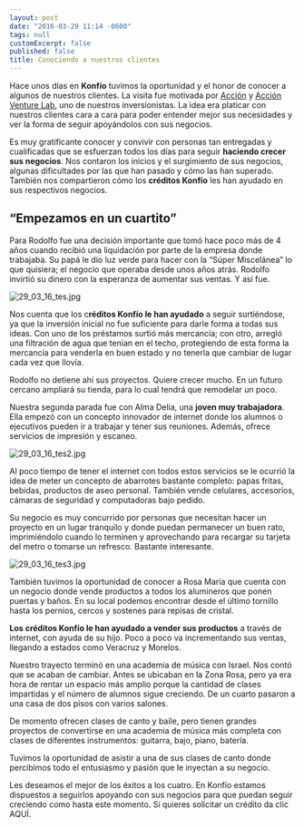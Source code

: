 ```yaml
---
layout: post
date: "2016-03-29 11:14 -0600"
tags: null
customExcerpt: false
published: false
title: Conociendo a nuestros clientes
---
```


Hace unos días en **Konfío** tuvimos la oportunidad y el honor de conocer a algunos de nuestros clientes. La visita fue motivada por [Acción](https://www.accion.org/) y [Acción Venture Lab](https://www.accion.org/es/venturelab), uno de nuestros inversionistas. La idea era platicar con nuestros clientes cara a cara para poder entender mejor sus necesidades y ver la forma de seguir apoyándolos con sus negocios.

Es muy gratificante conocer y convivir con personas tan entregadas y cualificadas que se esfuerzan todos los días para seguir **haciendo crecer sus negocios**. Nos contaron los inicios y el surgimiento de sus negocios, algunas dificultades por las que han pasado y cómo las han superado. También nos compartieron cómo los **créditos Konfío** les han ayudado en sus respectivos negocios.

## “Empezamos en un cuartito”

Para Rodolfo fue una decisión importante que tomó hace poco más de 4 años cuando recibió una liquidación por parte de la empresa donde trabajaba. Su papá le dio luz verde para hacer con la “Súper Miscelánea” lo que quisiera; el negocio que operaba desde unos años atrás. Rodolfo invirtió su dinero con la esperanza de aumentar sus ventas. Y así fue.

![29_03_16_tes.jpg]({{site.baseurl}}/img/29_03_16_tes.jpg)

Nos cuenta que los c**réditos Konfío le han ayudado** a seguir surtiéndose, ya que la inversión inicial no fue suficiente para darle forma a todas sus ideas. Con uno de los préstamos surtió más mercancía; con otro, arregló una filtración de agua que tenían en el techo, protegiendo de esta forma la mercancía para venderla en buen estado y no tenerla que cambiar de lugar cada vez que llovía.

Rodolfo no detiene ahí sus proyectos. Quiere crecer mucho. En un futuro cercano ampliará su tienda, para lo cual tendrá que remodelar un poco.

Nuestra segunda parada fue con Alma Delia, una **joven muy trabajadora**. Ella empezó con un concepto innovador de internet donde los alumnos o ejecutivos pueden ir a trabajar y tener sus reuniones. Además, ofrece servicios de impresión y escaneo.

![29_03_16_tes2.jpg]({{site.baseurl}}/img/29_03_16_tes2.jpg)

Al poco tiempo de tener el internet con todos estos servicios se le ocurrió la idea de meter un concepto de abarrotes bastante completo: papas fritas, bebidas, productos de aseo personal. También vende celulares, accesorios, cámaras de seguridad y computadoras bajo pedido. 

Su negocio es muy concurrido por personas que necesitan hacer un proyecto en un lugar tranquilo y donde puedan permanecer un buen rato, imprimiéndolo cuando lo terminen y aprovechando para recargar su tarjeta del metro o tomarse un refresco. Bastante interesante.

![29_03_16_tes3.jpg]({{site.baseurl}}/img/29_03_16_tes3.jpg)

También tuvimos la oportunidad de conocer a Rosa María que cuenta con un negocio donde vende productos a todos los alumineros que ponen puertas y baños. En su local podemos encontrar desde el último tornillo hasta los pernios, cercos y sostenes para repisas de cristal.

**Los créditos Konfío le han ayudado a vender sus productos** a través de internet, con ayuda de su hijo. Poco a poco va incrementando sus ventas, llegando a estados como Veracruz y Morelos.



Nuestro trayecto terminó en una academia de música con Israel. Nos contó que se acaban de cambiar. Antes se ubicaban en la Zona Rosa, pero ya era hora de rentar un espacio más amplio porque la cantidad de clases impartidas y el número de alumnos sigue creciendo. De un cuarto pasaron a una casa de dos pisos con varios salones.

De momento ofrecen clases de canto y baile, pero tienen grandes proyectos de convertirse en una academia de música más completa con clases de diferentes instrumentos: guitarra, bajo, piano, batería.

Tuvimos la oportunidad de asistir a una de sus clases de canto donde percibimos todo el entusiasmo y pasión que le inyectan a su negocio. 

Les deseamos el mejor de los éxitos a los cuatro. En Konfío estamos dispuestos a seguirlos apoyando con sus negocios para que puedan seguir creciendo como hasta este momento. Si quieres solicitar un crédito da clic AQUÍ.





